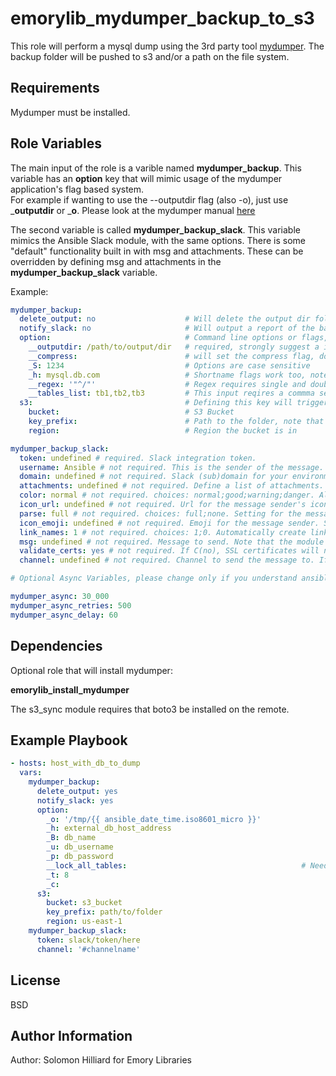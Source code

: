 emorylib_mydumper_backup_to_s3
=========

This role will perform a mysql dump using the 3rd party tool [mydumper](https://github.com/maxbube/mydumper/). The backup folder will be pushed to s3 and/or a path on the file system.

Requirements
------------

Mydumper must be installed.

Role Variables
--------------

The main input of the role is a varible named __mydumper_backup__. This variable has an __option__ key that will mimic usage of the mydumper application's flag based system.  
For example if wanting to use the --outputdir flag (also -o), just use ___outputdir__ or ___o__.
Please look at the mydumper manual [here](https://github.com/maxbube/mydumper/blob/master/docs/mydumper_usage.rst)

The second variable is called __mydumper_backup_slack__. This variable mimics the Ansible Slack module, with the same options. There is some "default" functionality built in with msg and attachments. These can be overridden by defining msg and attachments in the __mydumper_backup_slack__ variable.

Example:

```yaml
mydumper_backup:
  delete_output: no                    # Will delete the output dir folder at the end of the script when true, default is false
  notify_slack: no                     # Will output a report of the backup to slack. Requires mydumper_backup_slack to be set
  option:                              # Command line options or flags, underscores are converted into dashes
    __outputdir: /path/to/output/dir   # required, strongly suggest a iso8601 timestamp if S3 storage is desired
    __compress:                        # will set the compress flag, do not add a value.
    _S: 1234                           # Options are case sensitive
    _h: mysql.db.com                   # Shortname flags work too, note the single underscore.
    __regex: '"^/"'                    # Regex requires single and double quotes
    __tables_list: tb1,tb2,tb3         # This input reqires a commma seperated list
  s3:                                  # Defining this key will trigger upload to S3, either path or s3 must be specified
    bucket:                            # S3 Bucket
    key_prefix:                        # Path to the folder, note that the outputdir will be appended to this prefix automatically
    region:                            # Region the bucket is in

mydumper_backup_slack:
  token: undefined # required. Slack integration token.  
  username: Ansible # not required. This is the sender of the message.
  domain: undefined # not required. Slack (sub)domain for your environment without protocol. (i.e. C(example.slack.com)) In 1.8 and beyond, this is deprecated and may be ignored.  See token documentation for information.
  attachments: undefined # not required. Define a list of attachments. This list mirrors the Slack JSON API.,For more information, see also in the (U(https://api.slack.com/docs/attachments)).
  color: normal # not required. choices: normal;good;warning;danger. Allow text to use default colors - use the default of 'normal' to not send a custom color bar at the start of the message
  icon_url: undefined # not required. Url for the message sender's icon (default C(https://www.ansible.com/favicon.ico))
  parse: full # not required. choices: full;none. Setting for the message parser at Slack
  icon_emoji: undefined # not required. Emoji for the message sender. See Slack documentation for options. (if I(icon_emoji) is set, I(icon_url) will not be used)
  link_names: 1 # not required. choices: 1;0. Automatically create links for channels and usernames in I(msg).
  msg: undefined # not required. Message to send. Note that the module does not handle escaping characters. Plain-text angle brackets and ampersands should be converted to HTML entities (e.g. & to &amp;) before sending. See Slack's documentation (U(https://api.slack.com/docs/message-formatting)) for more.
  validate_certs: yes # not required. If C(no), SSL certificates will not be validated. This should only be used on personally controlled sites using self-signed certificates.
  channel: undefined # not required. Channel to send the message to. If absent, the message goes to the channel selected for the I(token).

# Optional Async Variables, please change only if you understand ansible async calls.

mydumper_async: 30_000       
mydumper_async_retries: 500
mydumper_async_delay: 60
```

Dependencies
------------

Optional role that will install mydumper:

__emorylib_install_mydumper__

The s3_sync module requires that boto3 be installed on the remote.

Example Playbook
----------------

```yaml
- hosts: host_with_db_to_dump
  vars:
    mydumper_backup:
      delete_output: yes
      notify_slack: yes
      option:
        _o: '/tmp/{{ ansible_date_time.iso8601_micro }}'
        _h: external_db_host_address
        _B: db_name
        _u: db_username
        _p: db_password
        __lock_all_tables:                                       # Needed option for dumping RDS instances
        _t: 8
        _c:
      s3:
        bucket: s3_bucket
        key_prefix: path/to/folder
        region: us-east-1
    mydumper_backup_slack:
      token: slack/token/here
      channel: '#channelname'
```

License
-------

BSD

Author Information
------------------

Author: Solomon Hilliard for Emory Libraries

